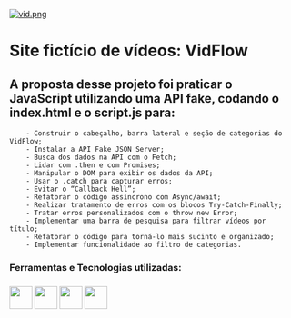 [![vid.png](https://i.postimg.cc/k46dt4Px/vid.png)](https://postimg.cc/Kk2W6mzz)

<div class="title">
    <h1>Site fictício de vídeos: VidFlow</h1>
</div>

<div class="description">
    <h2>    
        A proposta desse projeto foi praticar o <b>JavaScript</b> utilizando uma <b>API</b> fake, codando o index.html e o script.js para:
    </h2>

        - Construir o cabeçalho, barra lateral e seção de categorias do VidFlow;
        - Instalar a API Fake JSON Server;
        - Busca dos dados na API com o Fetch;
        - Lidar com .then e com Promises;
        - Manipular o DOM para exibir os dados da API;
        - Usar o .catch para capturar erros;
        - Evitar o “Callback Hell”;
        - Refatorar o código assíncrono com Async/await;
        - Realizar tratamento de erros com os blocos Try-Catch-Finally;
        - Tratar erros personalizados com o throw new Error;
        - Implementar uma barra de pesquisa para filtrar vídeos por título;
        - Refatorar o código para torná-lo mais sucinto e organizado;
        - Implementar funcionalidade ao filtro de categorias.

</div>

<div class="tec">
    <h3> Ferramentas e Tecnologias utilizadas:<h3>
    <img loading="lazy" src="https://cdn.jsdelivr.net/gh/devicons/devicon@latest/icons/html5/html5-original-wordmark.svg" width="40" height="40"/>
    <img loading="lazy" src="https://cdn.jsdelivr.net/gh/devicons/devicon@latest/icons/css3/css3-original-wordmark.svg" width="40" height="40"/>
    <img loading="lazy" src="https://cdn.jsdelivr.net/gh/devicons/devicon@latest/icons/figma/figma-original.svg" width="40" height="40"/>
    <img loading="lazy" src="https://cdn.jsdelivr.net/gh/devicons/devicon@latest/icons/javascript/javascript-original.svg" width="40" height="40"/>
</div>
